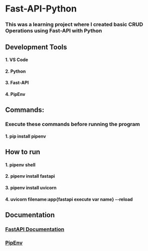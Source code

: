# Fast-API-Python 

### This was a learning project where I created basic CRUD Operations using Fast-API with Python



## Development Tools

#### 1. VS Code

#### 2. Python

#### 3. Fast-API

#### 4. PipEnv

## Commands:

### Execute these commands before running the program

#### 1. pip install pipenv

## How to run

#### 1. pipenv shell

#### 2. pipenv install fastapi

#### 3. pipenv install uvicorn

#### 4. uvicorn filename:app{fastapi execute var name} --reload



## Documentation

### [FastAPI Documentation](https://fastapi.tiangolo.com/)

### [PipEnv](https://pypi.org/project/pipenv/)



